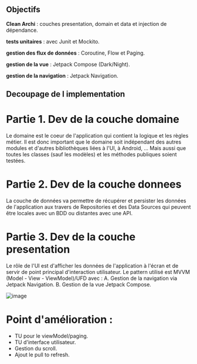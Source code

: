 ## Objectifs

**Clean Archi** : couches presentation, domain et data et injection de dépendance.

**tests unitaires** : avec Junit et Mockito.

**gestion des flux de données** : Coroutine, Flow et Paging.

**gestion de la vue** : Jetpack Compose (Dark/Night).

**gestion de la navigation** : Jetpack Navigation.


## Decoupage de l implementation

# Partie 1. Dev de la couche domaine

Le domaine est le coeur de l'application qui contient la logique et les règles métier. Il est donc important que le domaine soit indépendant des autres modules et d'autres bibliothèques liées à l'UI, à Android, ... Mais aussi que toutes les classes (sauf les modèles) et les méthodes publiques soient testées.

# Partie 2. Dev de la couche donnees
La couche de données va permettre de récupérer et persister les données de l'application aux travers de Repositories et des Data Sources qui peuvent être locales avec un BDD ou distantes avec une API.

# Partie 3. Dev de la couche presentation
Le rôle de l'UI est d'afficher les données de l'application à l'écran et de servir de point principal d'interaction utilisateur. Le pattern utilisé est MVVM (Model - View - ViewModel)/UFD avec :
A. Gestion de la navigation via Jetpack Navigation.
B. Gestion de la vue Jetpack Compose.


![image](https://github.com/selmanon/composeCleanArch/assets/2206036/6d5d69e3-8a1b-4ff0-ac7d-ccd5e1df9fad)

# Point d'amélioration :
- TU pour le viewModel/paging.
- TU d'interface utilisateur.
- Gestion du scroll.
- Ajout le pull to refresh.



